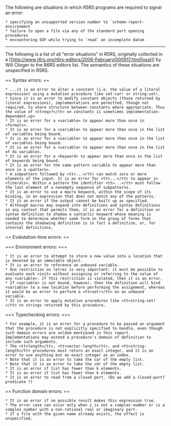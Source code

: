 The following are situations in which R5RS programs are required to
signal an error:

    * specifying an unsupported version number to `scheme-report-environment`
    * failure to open a file via any of the standard port opening procedures
    * encountering EOF while trying to `read` an incomplete datum

----

The following is a list of all "error situations" in R5RS,
originally collected in a [[http://www.r6rs.org/r6rs-editors/2006-February/000917.html|post]]
by Will Clinger to the R6RS editors list.  The semantics of
these situations are unspecified in R5RS.

== Syntax errors: ==

    * ...it is an error to alter a constant (i.e. the value of a literal expression) using a mutation procedure like set-car! or string-set!.
    * Since it is an error to modify constant objects (those returned by literal expressions), implementations are permitted, though not required, to share structure between constants where appropriate. Thus the value of <tt>eqv?</tt> on constants is sometimes implementation-dependent.<p>      
    * It is an error for a <variable> to appear more than once in <formals>.     
    * It is an error for a <variable> to appear more than once in the list of variables being bound. 
    * It is an error for a <variable> to appear more than once in the list of variables being bound. 
    * It is an error for a <variable> to appear more than once in the list of do variables. 
    * It is an error for a <keyword> to appear more than once in the list of keywords being bound. 
    * It is an error for the same pattern variable to appear more than once in a <pattern>. 
    * A subpattern followed by <tt>...</tt> can match zero or more elements of the input. It is an error for <tt>...</tt> to appear in <literals>. Within a pattern the identifier <tt>...</tt> must follow the last element of a nonempty sequence of subpatterns.
    * It is an error to use a macro keyword, within the scope of its binding, in an expression that does not match any of the patterns.
    * It is an error if the output cannot be built up as specified. 
    * Although macros may expand into definitions and syntax definitions in any context that permits them, it is an error for a definition or syntax definition to shadow a syntactic keyword whose meaning is needed to determine whether some form in the group of forms that contains the shadowing definition is in fact a definition, or, for internal definitions,

== Evalutation-time errors: ==

===  Environment errors: ===

    * It is an error to attempt to store a new value into a location that is denoted by an immutable object. 
    * It is an error to reference an unbound variable.
    * One restriction on letrec is very important: it must be possible to evaluate each <init> without assigning or referring to the value of any <variable>. If this restriction is violated, then it is an error.
    * If <variable> is not bound, however, then the definition will bind <variable> to a new location before performing the assignment, whereas it would be an error to perform a <tt>set!</tt> on an unbound variable.     
    * It is an error to apply mutation procedures like <tt>string-set!</tt> to strings returned by this procedure.

===  Typechecking errors: ===

    * For example, it is an error for a procedure to be passed an argument that the procedure is not explicitly specified to handle, even though such domain errors are seldom mentioned in this report. Implementations may extend a procedure's domain of definition to include such arguments. 
    * The <tt>length</tt>, <tt>vector-length</tt>, and <tt>string-length</tt> procedures must return an exact integer, and it is an error to use anything but an exact integer as an index.    
    * Note that it is an error to take the car of the empty list. 
    * Note that it is an error to take the cdr of the empty list. 
    * It is an error if list has fewer than k elements. 
    * It is an error if list has fewer than k elements. 
    * It is an error to read from a closed port. (Do we add a closed-port? predicate ?)

== Function domain errors: == 

    * It is an error if no possible result makes this expression true. 
    * The error case can occur only when z is not a complex number or is a complex number with a non-rational real or imaginary part.
    * If a file with the given name already exists, the effect is unspecified.

